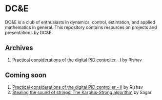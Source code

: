 # DC&E

DC&E is a club of enthusiasts in dynamics, control, estimation, and applied mathematics in general. This repository contains resources on projects and presentations by DC&E.

## Archives

1. [Practical considerations of the digital PID controller - I](pid/README.md) by Rishav

## Coming soon

1. [Practical considerations of the digital PID controller - II](pid/README.md) by Rishav
2. [Stealing the sound of strings: The Karplus-Strong algorithm](strings/README.md) by Sagar
